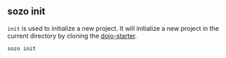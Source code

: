 ## sozo init

`init` is used to initialize a new project. It will initialize a new project in the current directory by cloning the [dojo-starter](https://github.com/dojoengine/dojo-starter).

```sh
sozo init
```